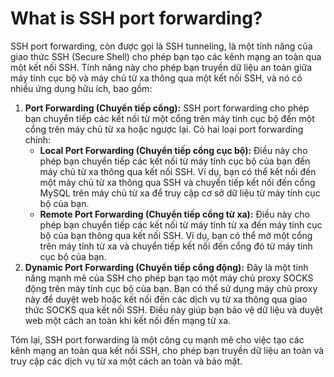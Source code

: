 # What is SSH port forwarding?

SSH port forwarding, còn được gọi là SSH tunneling, là một tính năng của giao thức SSH (Secure Shell) cho phép bạn tạo các kênh mạng an toàn qua một kết nối SSH. Tính năng này cho phép bạn truyền dữ liệu an toàn giữa máy tính cục bộ và máy chủ từ xa thông qua một kết nối SSH, và nó có nhiều ứng dụng hữu ích, bao gồm:

1. **Port Forwarding (Chuyển tiếp cổng):** SSH port forwarding cho phép bạn chuyển tiếp các kết nối từ một cổng trên máy tính cục bộ đến một cổng trên máy chủ từ xa hoặc ngược lại. Có hai loại port forwarding chính:
    - **Local Port Forwarding (Chuyển tiếp cổng cục bộ):** Điều này cho phép bạn chuyển tiếp các kết nối từ máy tính cục bộ của bạn đến máy chủ từ xa thông qua kết nối SSH. Ví dụ, bạn có thể kết nối đến một máy chủ từ xa thông qua SSH và chuyển tiếp kết nối đến cổng MySQL trên máy chủ từ xa để truy cập cơ sở dữ liệu từ máy tính cục bộ của bạn.
    - **Remote Port Forwarding (Chuyển tiếp cổng từ xa):** Điều này cho phép bạn chuyển tiếp các kết nối từ máy tính từ xa đến máy tính cục bộ của bạn thông qua kết nối SSH. Ví dụ, bạn có thể mở một cổng trên máy tính từ xa và chuyển tiếp kết nối đến cổng đó từ máy tính cục bộ của bạn.
2. **Dynamic Port Forwarding (Chuyển tiếp cổng động):** Đây là một tính năng mạnh mẽ của SSH cho phép bạn tạo một máy chủ proxy SOCKS động trên máy tính cục bộ của bạn. Bạn có thể sử dụng máy chủ proxy này để duyệt web hoặc kết nối đến các dịch vụ từ xa thông qua giao thức SOCKS qua kết nối SSH. Điều này giúp bạn bảo vệ dữ liệu và duyệt web một cách an toàn khi kết nối đến mạng từ xa.

Tóm lại, SSH port forwarding là một công cụ mạnh mẽ cho việc tạo các kênh mạng an toàn qua kết nối SSH, cho phép bạn truyền dữ liệu an toàn và truy cập các dịch vụ từ xa một cách an toàn và bảo mật.